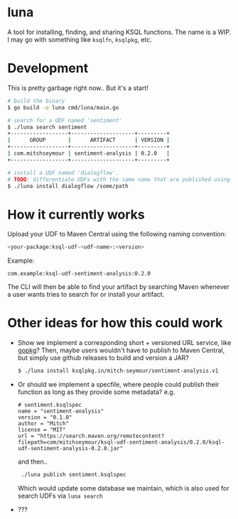 # luna
A tool for installing, finding, and sharing KSQL functions. The name is a WIP. I may go with something like `ksqlfn`,
`ksqlpkg`, etc.

# Development
This is pretty garbage right now.. But it's a start!
```bash
# build the binary
$ go build -o luna cmd/luna/main.go

# search for a UDF named 'sentiment'
$ ./luna search sentiment
+------------------+--------------------+---------+
|      GROUP       |      ARTIFACT      | VERSION |
+------------------+--------------------+---------+
| com.mitchseymour | sentiment-analysis | 0.2.0   |
+------------------+--------------------+---------+

# install a UDF named 'dialogflow'. 
# TODO: differentiate UDFs with the same name that are published using different group names
$ ./luna install dialogflow /some/path
```

# How it currently works
Upload your UDF to Maven Central using the following naming convention:

```bash
<your-package:ksql-udf-<udf-name>:<version>
```

Example:

```
com.example:ksql-udf-sentiment-analysis:0.2.0
```

The CLI will then be able to find your artifact by searching Maven whenever a user wants tries to search for or install your artifact.


# Other ideas for how this could work
- Show we implement a corresponding short + versioned URL service, like [gopkg](http://labix.org/gopkg.in)? Then, maybe users wouldn't have to publish to Maven Central, but simply use github releases to build and version a JAR?
    ```bash
    $ ./luna install ksqlpkg.in/mitch-seymour/sentiment-analysis.v1
    ```
- Or should we implement a specfile, where people could publish their function as long as they provide some metadata? e.g.
  ```
  # sentiment.ksqlspec
  name = "sentiment-analysis"
  version = "0.1.0"
  author = "Mitch"
  license = "MIT"
  url = "https://search.maven.org/remotecontent?filepath=com/mitchseymour/ksql-udf-sentiment-analysis/0.2.0/ksql-udf-sentiment-analysis-0.2.0.jar"
  ```
  
  and then..
  ```bash
   ./luna publish sentiment.ksqlspec
   ```
   
   Which would update some database we maintain, which is also used for search UDFs via `luna search`
 - ???

